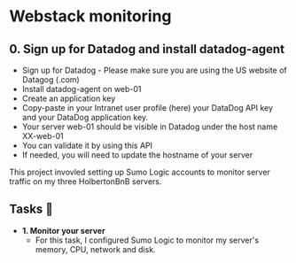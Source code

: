 # Webstack monitoring


##  0. Sign up for Datadog and install datadog-agent

* Sign up for Datadog - Please make sure you are using the US website of Datagog (.com)
* Install datadog-agent on web-01
* Create an application key
* Copy-paste in your Intranet user profile (here) your DataDog API key and your DataDog application key.
* Your server web-01 should be visible in Datadog under the host name XX-web-01
* You can validate it by using this API
* If needed, you will need to update the hostname of your server

This project invovled setting up Sumo Logic accounts to monitor server traffic
on my three HolbertonBnB servers.

## Tasks :page_with_curl:

* **1. Monitor your server**
  * For this task, I configured Sumo Logic to monitor my server's memory, CPU, network
  and disk.
